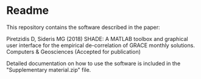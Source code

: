 # Readme

This repository contains the software described in the paper:

Piretzidis D, Sideris MG (2018) SHADE: A MATLAB toolbox and graphical user interface for the empirical de-correlation of GRACE monthly solutions. Computers & Geosciences (Accepted for publication)

Detailed documentation on how to use the software is included in the "Supplementary material.zip" file.
